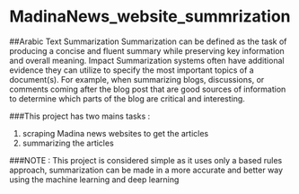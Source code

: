 # MadinaNews_website_summrization
##Arabic Text Summarization 
Summarization can be defined as the task of producing a concise and fluent summary while preserving key information and overall meaning. Impact Summarization systems often have additional evidence they can utilize to specify the most important topics of a document(s). For example, when summarizing blogs, discussions, or comments coming after the blog post that are good sources of information to determine which parts of the blog are critical and interesting.  

###This project has two mains tasks :
1. scraping Madina news websites to get the articles
2. summarizing the articles  

###NOTE : 
This project is considered simple as it uses only a based rules approach, summarization can be made in a more accurate and better way using the machine learning  and deep learning
